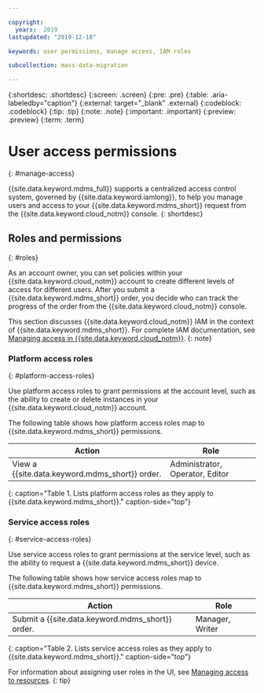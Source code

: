 ```yaml
---

copyright:
  years:  2019
lastupdated: "2019-12-18"

keywords: user permissions, manage access, IAM roles

subcollection: mass-data-migration

---
```


{:shortdesc: .shortdesc}
{:screen: .screen}
{:pre: .pre}
{:table: .aria-labeledby="caption"}
{:external: target="_blank" .external}
{:codeblock: .codeblock}
{:tip: .tip}
{:note: .note}
{:important: .important}
{:preview: .preview}
{:term: .term}

# User access permissions
{: #manage-access}

{{site.data.keyword.mdms_full}} supports a centralized access control system, governed by {{site.data.keyword.iamlong}}, to help you manage users and access to your {{site.data.keyword.mdms_short}} request from the {{site.data.keyword.cloud_notm}} console.
{: shortdesc}

## Roles and permissions
{: #roles}

As an account owner, you can set policies within your {{site.data.keyword.cloud_notm}} account to create different levels of access for different users. After you submit a {{site.data.keyword.mdms_short}} order, you decide who can track the progress of the order from the {{site.data.keyword.cloud_notm}} console.

This section discusses {{site.data.keyword.cloud_notm}} IAM in the context of {{site.data.keyword.mdms_short}}. For complete IAM documentation, see [Managing access in {{site.data.keyword.cloud_notm}}](/docs/iam?topic=iam-cloudaccess).
{: note}

### Platform access roles
{: #platform-access-roles}

Use platform access roles to grant permissions at the account level, such as the ability to create or delete instances in your {{site.data.keyword.cloud_notm}} account.

The following table shows how platform access roles map to {{site.data.keyword.mdms_short}} permissions. 

| Action | Role |
| --- | --- |
| View a {{site.data.keyword.mdms_short}} order. | Administrator, Operator, Editor |
{: caption="Table 1. Lists platform access roles as they apply to {{site.data.keyword.mdms_short}}." caption-side="top"}

### Service access roles
{: #service-access-roles}

Use service access roles to grant permissions at the service level, such as the ability to request a {{site.data.keyword.mdms_short}} device. 

The following table shows how service access roles map to {{site.data.keyword.mdms_short}} permissions.

| Action | Role |
| --- | --- |
| Submit a {{site.data.keyword.mdms_short}} order. | Manager, Writer |
{: caption="Table 2. Lists service access roles as they apply to {{site.data.keyword.mdms_short}}." caption-side="top"}

For information about assigning user roles in the UI, see [Managing access to resources](/docs/iam?topic=iam-iammanidaccser#iammanidaccser).
{: tip}



